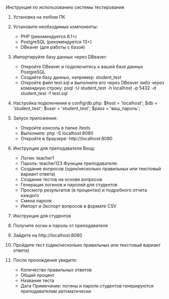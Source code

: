 Инструкция по использованию системы тестирования
1. Установка на любом ПК
1. Установите необходимые компоненты:
   - PHP (рекомендуется 8.1+)
   - PostgreSQL (рекомендуется 13+)
   - DBeaver (для работы с базой)
2. Импортируйте базу данных через DBeaver:
   - Откройте DBeaver и подключитесь к вашей базе данных PostgreSQL
   - Создайте базу данных, например: student_test
   - Откройте файл test.sql и выполните его через DBeaver либо через командную строку: psql -U student_test -h localhost -p 5432 -d student_test -f test.sql
3. Настройка подключения в config/db.php:
   $host = 'localhost';
   $db = 'student_test';
   $user = 'student_test';
   $pass = 'ваш_пароль';
4. Запуск приложения:
   - Откройте консоль в папке /tests
   - Выполните: php -S localhost:8080
   - Откройте в браузере: http://localhost:8080





2. Инструкция для преподавателя
Вход:
   - Логин: teacher1
   - Пароль: teacher123
Функции преподавателя:
   - Создание вопросов (один/несколько правильных или текстовый вариант ответа)
   - Создание тестов на основе вопросов
   - Генерация логинов и паролей для студентов
   - Просмотр результатов (в процентах) и подробного отчета каждого
   - Смена пароля
   - Импорт и Экспорт вопросов в формате CSV
3. Инструкция для студентов
1. Получите логин и пароль от преподавателя
2. Зайдите на http://localhost:8080
3. Пройдите тест (один/несколько правильных или текстовый вариант ответа)
4. После прохождения увидите:
   - Количество правильных ответов
   - Общий процент
   - Название теста
   - Дата
Примечание: логины и пароли студентов генерируются преподавателем автоматически
